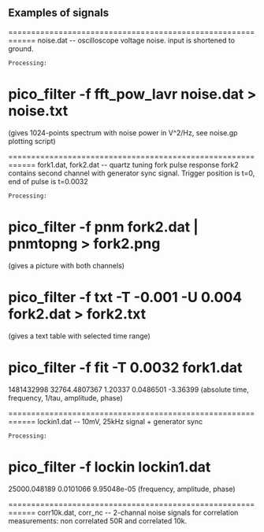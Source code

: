 ## Examples of signals

============================================================
noise.dat -- oscilloscope voltage noise. input is shortened to ground.

    Processing:

# pico_filter -f fft_pow_lavr noise.dat > noise.txt

(gives 1024-points spectrum with noise power in V^2/Hz,
see noise.gp plotting script)

============================================================
fork1.dat, fork2.dat -- quartz tuning fork pulse response
fork2 contains second channel with generator sync signal.
Trigger position is t=0, end of pulse is t=0.0032

    Processing:

# pico_filter -f pnm fork2.dat | pnmtopng > fork2.png
(gives a picture with both channels)

# pico_filter -f txt -T -0.001 -U 0.004 fork2.dat > fork2.txt
(gives a text table with selected time range)

# pico_filter -f fit -T 0.0032 fork1.dat
1481432998 32764.4807367 1.20337 0.0486501 -3.36399
(absolute time, frequency, 1/tau, amplitude, phase)

============================================================
lockin1.dat -- 10mV, 25kHz signal + generator sync

    Processing:

# pico_filter -f lockin lockin1.dat
25000.048189 0.0101066 9.95048e-05
(frequency, amplitude, phase)

============================================================
corr10k.dat, corr_nc -- 2-channal noise signals for
correlation measurements: non correlated 50R and correlated 10k.
